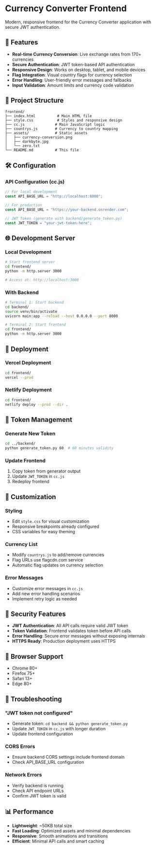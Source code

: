 # Currency Converter Frontend

Modern, responsive frontend for the Currency Converter application with secure JWT authentication.

## 🚀 Features

- **Real-time Currency Conversion**: Live exchange rates from 170+ currencies
- **Secure Authentication**: JWT token-based API authentication
- **Responsive Design**: Works on desktop, tablet, and mobile devices
- **Flag Integration**: Visual country flags for currency selection
- **Error Handling**: User-friendly error messages and fallbacks
- **Input Validation**: Amount limits and currency code validation

## 📁 Project Structure

```
frontend/
├── index.html          # Main HTML file
├── style.css           # Styles and responsive design
├── cc.js              # Main JavaScript logic
├── countrys.js        # Currency to country mapping
├── assets/            # Static assets
│   ├── currency-conversion.png
│   ├── darkbyte.jpg
│   └── zero.txt
└── README.md          # This file
```

## 🛠 Configuration

### API Configuration (cc.js)
```javascript
// For local development
const API_BASE_URL = "http://localhost:8000";

// For production
const API_BASE_URL = "https://your-backend.onrender.com";

// JWT Token (generate with backend/generate_token.py)
const JWT_TOKEN = "your-jwt-token-here";
```

## 🌐 Development Server

### Local Development
```bash
# Start frontend server
cd frontend/
python -m http.server 3000

# Access at: http://localhost:3000
```

### With Backend
```bash
# Terminal 1: Start backend
cd backend/
source venv/bin/activate
uvicorn main:app --reload --host 0.0.0.0 --port 8000

# Terminal 2: Start frontend
cd frontend/
python -m http.server 3000
```

## 🚀 Deployment

### Vercel Deployment
```bash
cd frontend/
vercel --prod
```

### Netlify Deployment
```bash
cd frontend/
netlify deploy --prod --dir .
```

## 🔧 Token Management

### Generate New Token
```bash
cd ../backend/
python generate_token.py 60  # 60 minutes validity
```

### Update Frontend
1. Copy token from generator output
2. Update `JWT_TOKEN` in `cc.js`
3. Redeploy frontend

## 🎨 Customization

### Styling
- Edit `style.css` for visual customization
- Responsive breakpoints already configured
- CSS variables for easy theming

### Currency List
- Modify `countrys.js` to add/remove currencies
- Flag URLs use flagcdn.com service
- Automatic flag updates on currency selection

### Error Messages
- Customize error messages in `cc.js`
- Add new error handling scenarios
- Implement retry logic as needed

## 🔐 Security Features

- **JWT Authentication**: All API calls require valid JWT token
- **Token Validation**: Frontend validates token before API calls
- **Error Handling**: Secure error messages without exposing internals
- **HTTPS Ready**: Production deployment uses HTTPS

## 📱 Browser Support

- Chrome 80+
- Firefox 75+
- Safari 13+
- Edge 80+

## 🐛 Troubleshooting

### "JWT token not configured"
- Generate token: `cd backend && python generate_token.py`
- Update `JWT_TOKEN` in `cc.js` with longer duration
- Update frontend configuration

### CORS Errors
- Ensure backend CORS settings include frontend domain
- Check API_BASE_URL configuration

### Network Errors
- Verify backend is running
- Check API endpoint URLs
- Confirm JWT token is valid

## 📊 Performance

- **Lightweight**: ~50KB total size
- **Fast Loading**: Optimized assets and minimal dependencies
- **Responsive**: Smooth animations and transitions
- **Efficient**: Minimal API calls and smart caching
